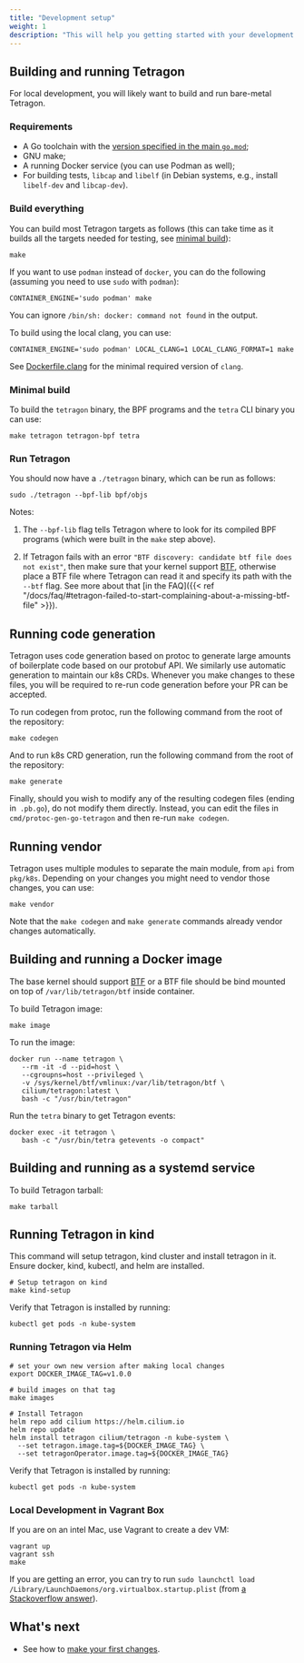 ```yaml
---
title: "Development setup"
weight: 1
description: "This will help you getting started with your development setup to build Tetragon"
---
```


## Building and running Tetragon

For local development, you will likely want to build and run bare-metal Tetragon.

### Requirements

- A Go toolchain with the [version specified in the main `go.mod`](https://github.com/cilium/tetragon/blob/main/go.mod#L4);
- GNU make;
- A running Docker service (you can use Podman as well);
- For building tests, `libcap` and `libelf` (in Debian systems, e.g., install
  `libelf-dev` and `libcap-dev`).

### Build everything

You can build most Tetragon targets as follows (this can take time as it builds
all the targets needed for testing, see [minimal build](#minimal-build)):

```shell
make
```

If you want to use `podman` instead of `docker`, you can do the following (assuming you
need to use `sudo` with `podman`):

```shell
CONTAINER_ENGINE='sudo podman' make
```
You can ignore `/bin/sh: docker: command not found` in the output.

To build using the local clang, you can use:
```shell
CONTAINER_ENGINE='sudo podman' LOCAL_CLANG=1 LOCAL_CLANG_FORMAT=1 make
```

See [Dockerfile.clang](https://github.com/cilium/tetragon/blob/main/Dockerfile.clang)
for the minimal required version of `clang`.

### Minimal build

To build the `tetragon` binary, the BPF programs and the `tetra` CLI binary you
can use:
```shell
make tetragon tetragon-bpf tetra
```

### Run Tetragon

You should now have a `./tetragon` binary, which can be run as follows:

```shell
sudo ./tetragon --bpf-lib bpf/objs
```

Notes:

1. The `--bpf-lib` flag tells Tetragon where to look for its compiled BPF
   programs (which were built in the `make` step above).

2. If Tetragon fails with an error `"BTF discovery: candidate btf file does not
   exist"`, then make sure that your kernel support [BTF](#btf-requirement),
   otherwise place a BTF file where Tetragon can read it and specify its path
   with the `--btf` flag. See more about that
   [in the FAQ]({{< ref "/docs/faq/#tetragon-failed-to-start-complaining-about-a-missing-btf-file" >}}).

## Running code generation

Tetragon uses code generation based on protoc to generate large amounts of
boilerplate code based on our protobuf API. We similarly use automatic
generation to maintain our k8s CRDs. Whenever you make changes to these files,
you will be required to re-run code generation before your PR can be accepted.

To run codegen from protoc, run the following command from the root of the
repository:
```shell
make codegen
```

And to run k8s CRD generation, run the following command from the root of the repository:
```shell
make generate
```

Finally, should you wish to modify any of the resulting codegen files (ending
in` .pb.go`), do not modify them directly. Instead, you can edit the files in
`cmd/protoc-gen-go-tetragon` and then re-run `make codegen`.

## Running vendor

Tetragon uses multiple modules to separate the main module, from `api` from
`pkg/k8s`. Depending on your changes you might need to vendor those changes,
you can use:

```shell
make vendor
```

Note that the `make codegen` and `make generate` commands already vendor
changes automatically.

## Building and running a Docker image

The base kernel should support [BTF](https://github.com/cilium/tetragon#btf-requirement)
or a BTF file should be bind mounted on top of `/var/lib/tetragon/btf` inside
container.

To build Tetragon image:
```shell
make image
```

To run the image:
```shell
docker run --name tetragon \
   --rm -it -d --pid=host \
   --cgroupns=host --privileged \
   -v /sys/kernel/btf/vmlinux:/var/lib/tetragon/btf \
   cilium/tetragon:latest \
   bash -c "/usr/bin/tetragon"
```

Run the `tetra` binary to get Tetragon events:
```shell
docker exec -it tetragon \
   bash -c "/usr/bin/tetra getevents -o compact"
```

## Building and running as a systemd service

To build Tetragon tarball:
```shell
make tarball
```

## Running Tetragon in kind

This command will setup tetragon, kind cluster and install tetragon in it. Ensure docker, kind, kubectl, and helm are installed.

```shell
# Setup tetragon on kind
make kind-setup
```

Verify that Tetragon is installed by running:
```shell
kubectl get pods -n kube-system
```

### Running Tetragon via Helm

```shell
# set your own new version after making local changes
export DOCKER_IMAGE_TAG=v1.0.0

# build images on that tag
make images

# Install Tetragon
helm repo add cilium https://helm.cilium.io
helm repo update
helm install tetragon cilium/tetragon -n kube-system \
  --set tetragon.image.tag=${DOCKER_IMAGE_TAG} \
  --set tetragonOperator.image.tag=${DOCKER_IMAGE_TAG}
```

Verify that Tetragon is installed by running:
```shell
kubectl get pods -n kube-system
```

### Local Development in Vagrant Box

If you are on an intel Mac, use Vagrant to create a dev VM:

```shell
vagrant up
vagrant ssh
make
```

If you are getting an error, you can try to run `sudo launchctl load
/Library/LaunchDaemons/org.virtualbox.startup.plist` (from [a Stackoverflow
answer](https://stackoverflow.com/questions/18149546/macos-vagrant-up-failed-dev-vboxnetctl-no-such-file-or-directory)).

## What's next

- See how to [make your first changes](/docs/contribution-guide/making-changes).

